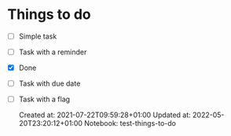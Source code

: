 # Things to do



- [ ] Simple task
- [ ] Task with a reminder
- [x] Done
- [ ] Task with due date
- [ ] Task with a flag

    Created at: 2021-07-22T09:59:28+01:00
    Updated at: 2022-05-20T23:20:12+01:00
      Notebook: test-things-to-do
